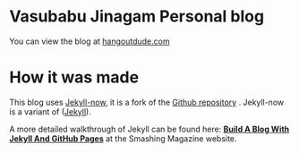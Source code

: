 
# Vasubabu Jinagam Personal blog

You can view the blog at [hangoutdude.com](https://hangoutdude.com)

# How it was made

This blog uses [Jekyll-now](http://www.jekyllnow.com/), it is a fork of the [Github repository](https://github.com/barryclark/jekyll-now) . Jekyll-now is a variant of ([Jekyll](https://github.com/jekyll/jekyll)).

A more detailed walkthrough  of Jekyll can be found here: [**Build A Blog With Jekyll And GitHub Pages**](http://www.smashingmagazine.com/2014/08/01/build-blog-jekyll-github-pages/) at the Smashing Magazine website.
